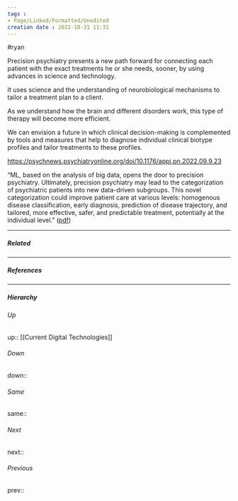 ```yaml
---
tags : 
- Page/Linked/Formatted/Unedited
creation date : 2022-10-31 11:31 
---
```

#ryan 

Precision psychiatry presents a new path forward for connecting each patient with the exact treatments he or she needs, sooner, by using advances in science and technology.

It uses science and the understanding of neurobiological mechanisms to tailor a treatment plan to a client. 

As we understand how the brain and different disorders work, this type of therapy will become more efficient.

We can envision a future in which clinical decision-making is complemented by tools and measures that help to diagnose individual clinical biotype profiles and tailor treatments to these profiles.


https://psychnews.psychiatryonline.org/doi/10.1176/appi.pn.2022.09.9.23

“ML, based on the analysis of big data, opens the door to precision psychiatry. Ultimately, precision psychiatry may lead to the categorization of psychiatric patients into new data-driven subgroups. This novel categorization could improve patient care at various levels: homogenous disease classification, early diagnosis, prediction of disease trajectory, and tailored, more effective, safer, and predictable treatment, potentially at the individual level.”  ([pdf](zotero://open-pdf/library/items/TLQAQA3Z?page=15&annotation=RAS5QX5A))

---
##### Related


---
##### References


---
##### Hierarchy
###### Up
up:: [[Current Digital Technologies]]
###### Down
down:: 
###### Same
same:: 
###### Next
next:: 
###### Previous
prev:: 